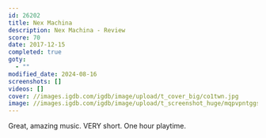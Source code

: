 ```yaml
---
id: 26202
title: Nex Machina
description: Nex Machina - Review
score: 70
date: 2017-12-15
completed: true
goty:
  - ""
modified_date: 2024-08-16
screenshots: []
videos: []
cover: //images.igdb.com/igdb/image/upload/t_cover_big/co1twn.jpg
image: //images.igdb.com/igdb/image/upload/t_screenshot_huge/mqpvpntggsb6caqrpphe.jpg
---
```

Great, amazing music. VERY short. One hour playtime.